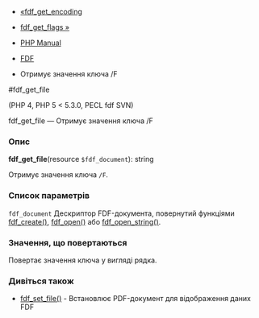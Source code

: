 - [«fdf_get_encoding](function.fdf-get-encoding.md)
- [fdf_get_flags »](function.fdf-get-flags.md)

- [PHP Manual](index.md)
- [FDF](ref.fdf.md)
- Отримує значення ключа /F

#fdf_get_file

(PHP 4, PHP 5 \< 5.3.0, PECL fdf SVN)

fdf_get_file — Отримує значення ключа /F

### Опис

**fdf_get_file**(resource `$fdf_document`): string

Отримує значення ключа `/F`.

### Список параметрів

`fdf_document`
Дескриптор FDF-документа, повернутий функціями
[fdf_create()](function.fdf-create.md),
[fdf_open()](function.fdf-open.md) або
[fdf_open_string()](function.fdf-open-string.md).

### Значення, що повертаються

Повертає значення ключа у вигляді рядка.

### Дивіться також

- [fdf_set_file()](function.fdf-set-file.md) - Встановлює
PDF-документ для відображення даних FDF
